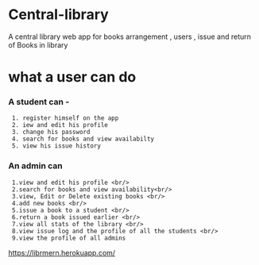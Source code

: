 # Central-library
A central library web app for books arrangement , users , issue and return of Books in library 

# what a user can do
### A student can -
     1. register himself on the app 
     2. iew and edit his profile 
     3. change his password  
     4. search for books and view availabilty  
     5. view his issue history
     
### An admin can
     1.view and edit his profile <br/>
     2.search for books and view availability<br/>
     3.view, Edit or Delete existing books <br/>
     4.add new books <br/>
     5.issue a book to a student <br/>
     6.return a book issued earlier <br/>
     7.view all stats of the library <br/>
     8.view issue log and the profile of all the students <br/>
     9.view the profile of all admins
   
     
 https://librmern.herokuapp.com/
 
